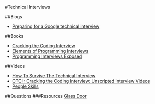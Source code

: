 #Technical Interviews

##Blogs
* [Preparing for a Google technical interview
](http://grouplens.org/blog/preparing-for-a-google-technical-interview/)

##Books
* [Cracking the Coding Interview](http://www.amazon.com/gp/product/0984782850)
* [Elements of Programming Interviews](http://www.amazon.com/gp/product/1479274836)
* [Programming Interviews Exposed](http://www.amazon.com/gp/product/1118261364)

##Videos
* [How To Survive The Technical Interview](https://www.youtube.com/watch?v=6hK3V7-ig8k)
* [CTCI : Cracking the Coding Interview: Unscripted Interview Videos](https://vimeo.com/ondemand/ctci)
* [People Skills](http://lifehacker.com/398867/how-to-hack-a-technical-job-interview)

##Questions
###Resources
[Glass Door](https://www.glassdoor.com/Interview/seattle-interview-questions-SRCH_IL.0,7_IM781.htm)


